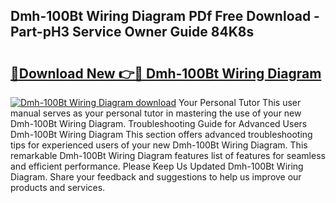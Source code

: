 ## Dmh-100Bt Wiring Diagram PDf Free Download - Part-pH3 Service Owner Guide 84K8s

# <h2><a href="http://dfksxe.blite.top/?on=Dmh-100Bt+Wiring+Diagram">🔗Download New 👉🔴 Dmh-100Bt Wiring Diagram</a></h2>

[![Dmh-100Bt Wiring Diagram download](https://i.imgur.com/lujVjoI.png)](http://dfksxe.blite.top/?on=Dmh-100Bt+Wiring+Diagram)
Your Personal Tutor This user manual serves as your personal tutor in mastering the use of your new Dmh-100Bt Wiring Diagram. Troubleshooting Guide for Advanced Users Dmh-100Bt Wiring Diagram This section offers advanced troubleshooting tips for experienced users of your new Dmh-100Bt Wiring Diagram. This remarkable Dmh-100Bt Wiring Diagram features list of features for seamless and efficient performance. Please Keep Us Updated Dmh-100Bt Wiring Diagram. Share your feedback and suggestions to help us improve our products and services.
